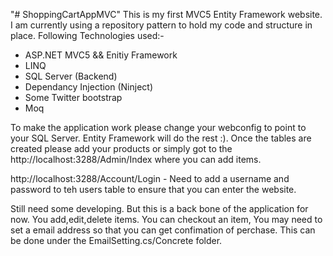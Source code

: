 "# ShoppingCartAppMVC" 
This is my first MVC5 Entity Framework website. I am currently using a repository pattern to hold my code and structure in place. Following Technologies used:-
+ ASP.NET MVC5 && Enitiy Framework 
+ LINQ
+ SQL Server (Backend)
+ Dependancy Injection (Ninject)
+ Some Twitter bootstrap
+ Moq

To make the application work please change your webconfig to point to your SQL Server. Entity Framework will do the rest :). Once the tables are created please add your products or simply got to the http://localhost:3288/Admin/Index where you can add items.

http://localhost:3288/Account/Login - Need to add a username and password to teh users table to ensure that you can enter the website.

Still need some developing. But this is a back bone of the application for now. You add,edit,delete items. You can checkout an item, You may need to set a email address so that you can get confimation of perchase. This can be done under the EmailSetting.cs/Concrete folder.


